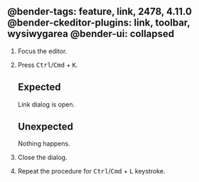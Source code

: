 @bender-tags: feature, link, 2478, 4.11.0
@bender-ckeditor-plugins: link, toolbar, wysiwygarea
@bender-ui: collapsed
----

1. Focus the editor.
2. Press <kbd>Ctrl</kbd>/<kbd>Cmd</kbd> + <kbd>K</kbd>.

	## Expected

	Link dialog is open.

	## Unexpected

	Nothing happens.

3. Close the dialog.
4. Repeat the procedure for <kbd>Ctrl</kbd>/<kbd>Cmd</kbd> + <kbd>L</kbd> keystroke.
